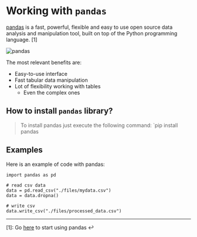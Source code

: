 # Working with `pandas`

[pandas](https://pandas.pydata.org/) is a fast, powerful, flexible and easy to use open source data analysis and
manipulation tool, built on top of the Python programming language. [1]

![pandas](https://upload.wikimedia.org/wikipedia/commons/thumb/e/ed/Pandas_logo.svg/768px-Pandas_logo.svg.png?20200209204934)

The most relevant benefits are:

* Easy-to-use interface
* Fast tabular data manipulation
* Lot of flexibility working with tables
    * Even the complex ones

## How to install `pandas` library?

> To install pandas just execute the following command: `pip install pandas

## Examples
Here is an example of code with pandas:
```
import pandas as pd

# read csv data
data = pd.read_csv("./files/mydata.csv")
data = data.dropna()

# write csv
data.write_csv("./files/processed_data.csv")
```
---
[1]: Go [here](https://pandas.pydata.org/docs/getting_started/index.html#getting-started) to start using pandas ↩️


